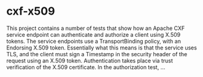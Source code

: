 cxf-x509
===========

This project contains a number of tests that show how an Apache CXF service
endpoint can authenticate and authorize a client using X.509 tokens. The
service endpoints use a TransportBinding policy, with an Endorsing X.509 token.
Essentially what this means is that the service uses TLS, and the client must
sign a Timestamp in the security header of the request using an X.509 token.
Authentication takes place via trust verification of the X.509 certificate. In
the authorization test, ...

